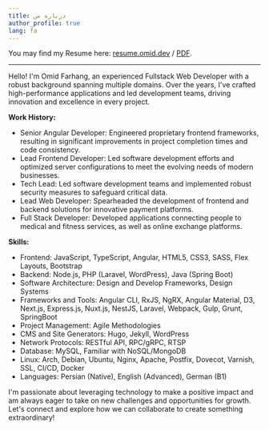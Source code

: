 ```yaml
---
title: درباره من
author_profile: true
lang: fa
---
```

You may find my Resume here: [resume.omid.dev](https://resume.omid.dev/) / [PDF](https://resume.omid.dev/pdf).

---

Hello! I'm Omid Farhang, an experienced Fullstack Web Developer with a robust background spanning multiple domains. Over the years, I've crafted high-performance applications and led development teams, driving innovation and excellence in every project.

**Work History:**

- Senior Angular Developer: Engineered proprietary frontend frameworks, resulting in significant improvements in project completion times and code consistency.
- Lead Frontend Developer: Led software development efforts and optimized server configurations to meet the evolving needs of modern businesses.
- Tech Lead: Led software development teams and implemented robust security measures to safeguard critical data.
- Lead Web Developer: Spearheaded the development of frontend and backend solutions for innovative payment platforms.
- Full Stack Developer: Developed applications connecting people to medical and fitness services, as well as online exchange platforms.

**Skills:**

- Frontend: JavaScript, TypeScript, Angular, HTML5, CSS3, SASS, Flex Layouts, Bootstrap
- Backend: Node.js, PHP (Laravel, WordPress), Java (Spring Boot)
- Software Architecture: Design and Develop Frameworks, Design Systems
- Frameworks and Tools: Angular CLI, RxJS, NgRX, Angular Material, D3, Next.js, Express.js, Nuxt.js, NestJS, Laravel, Webpack, Gulp, Grunt, SpringBoot
- Project Management: Agile Methodologies
- CMS and Site Generators: Hugo, Jekyll, WordPress
- Network Protocols: RESTful API, RPC/gRPC, RTSP
- Database: MySQL, Familiar with NoSQL/MongoDB
- Linux: Arch, Debian, Ubuntu, Nginx, Apache, Postfix, Dovecot, Varnish, SSL, CI/CD, Docker
- Languages: Persian (Native), English (Advanced), German (B1)

I'm passionate about leveraging technology to make a positive impact and am always eager to take on new challenges and opportunities for growth. Let's connect and explore how we can collaborate to create something extraordinary!
